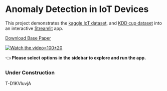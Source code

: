 # Anomaly Detection in IoT Devices

This project demonstrates the [kaggle IoT dataset]( https://www.kaggle.com/francoisxa/ds2ostraffictraces ), and [KDD cup dataset](https://kdd.ics.uci.edu/databases/kddcup99/kddcup99.html) into an interactive [Streamlit](https://streamlit.io) app.

[Download Base Paper](https://github.com/Jaseemck/Anomaly_Detection_App/raw/master/paper.pdf)

[![Watch the video](https://img.youtube.com/vi/T-D1KVIuvjA/maxresdefault.jpg)=100*20](https://youtu.be/T-D1KVIuvjA)


👈 **Please select options in the sidebar to explore and run the app.**

### Under Construction
T-D1KVIuvjA
